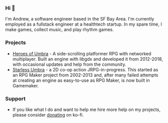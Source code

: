 ### Hi 👋

I'm Andrew, a software engineer based in the SF Bay Area. I'm currently employed as a fullstack engineer at a healthtech startup. In my spare time, I make games, collect music, and play rhythm games.

### Projects
* [Heroes of Umbra](https://store.steampowered.com/app/645380/Heroes_of_Umbra/) - A side-scrolling platformer RPG with networked multiplayer. Built an engine with libgdx and developed it from 2012-2018, with occasional updates and help from the community.
* [Starless Umbra](https://starlessumbra.com/) - a 2D co-op action JRPG-in-progress. This started as an RPG Maker project from 2002-2013 and, after many failed attempts at creating an engine as easy-to-use as RPG Maker, is now built in Gamemaker.

### Support
* If you like what I do and want to help me hire more help on my projects, please consider [donating](https://ko-fi.com/zexyu) on ko-fi.
